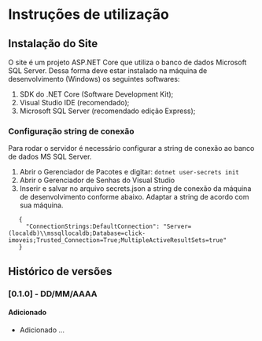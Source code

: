 # Instruções de utilização

## Instalação do Site

O site é um projeto ASP.NET Core que utiliza o banco de dados Microsoft SQL Server. Dessa forma deve estar instalado na máquina de desenvolvimento (Windows) os seguintes softwares:
1. SDK do .NET Core (Software Development Kit);
2. Visual Studio IDE (recomendado);
3. Microsoft SQL Server (recomendado edição Express);

### Configuração string de conexão

Para rodar o servidor é necessário configurar a string de conexão ao banco de dados MS SQL Server.

  1. Abrir o Gerenciador de Pacotes e digitar: `dotnet user-secrets init` 
  2. Abrir o Gerenciador de Senhas do Visual Studio
  3. Inserir  e salvar no arquivo secrets.json a string de conexão da máquina de desenvolvimento conforme abaixo. Adaptar a string de acordo com sua máquina. 

```
   {
     "ConnectionStrings:DefaultConnection": "Server=(localdb)\\mssqllocaldb;Database=click-imoveis;Trusted_Connection=True;MultipleActiveResultSets=true"
   }
```

## Histórico de versões

### [0.1.0] - DD/MM/AAAA
#### Adicionado
- Adicionado ...

